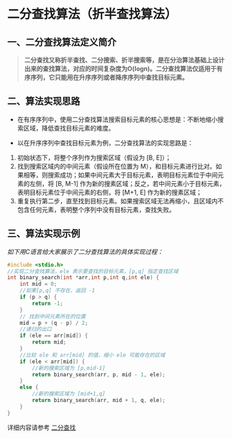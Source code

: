 # 二分查找算法（折半查找算法）

## 一、二分查找算法定义简介
>**二分查找又称折半查找、二分搜索、折半搜索等，是在分治算法基础上设计出来的查找算法，对应的时间复杂度为O(logn)。二分查找算法仅适用于有序序列，它只能用在升序序列或者降序序列中查找目标元素。**

## 二、算法实现思路
- 在有序序列中，使用二分查找算法搜索目标元素的核心思想是：不断地缩小搜索区域，降低查找目标元素的难度。

- 以在升序序列中查找目标元素为例，二分查找算法的实现思路是：
1. 初始状态下，将整个序列作为搜索区域（假设为 [B, E]）；
2. 找到搜索区域内的中间元素（假设所在位置为 M），和目标元素进行比对。如果相等，则搜索成功；如果中间元素大于目标元素，表明目标元素位于中间元素的左侧，将 [B, M-1] 作为新的搜素区域；反之，若中间元素小于目标元素，表明目标元素位于中间元素的右侧，将 [M+1, E] 作为新的搜素区域；
3. 重复执行第二步，直至找到目标元素。如果搜索区域无法再缩小，且区域内不包含任何元素，表明整个序列中没有目标元素，查找失败。

## 三、算法实现示例
*如下用C语言给大家展示了二分查找算法的具体实现过程：*
```C
#include <stdio.h>
//实现二分查找算法，ele 表示要查找的目标元素，[p,q] 指定查找区域
int binary_search(int *arr,int p,int q,int ele) {
    int mid = 0;
    //如果[p,q] 不存在，返回 -1
    if (p > q) {
        return -1;
    }
    // 找到中间元素所在的位置
    mid = p + (q - p) / 2;
    //递归的出口
    if (ele == arr[mid]) {
        return mid;
    }
    //比较 ele 和 arr[mid] 的值，缩小 ele 可能存在的区域
    if (ele < arr[mid]) {
        //新的搜索区域为 [p,mid-1]
        return binary_search(arr, p, mid - 1, ele);
    }
    else {
        //新的搜索区域为 [mid+1,q]
        return binary_search(arr, mid + 1, q, ele);
    }
}
```
详细内容请参考 [二分查找](http://c.biancheng.net/algorithm/binary-search.html)